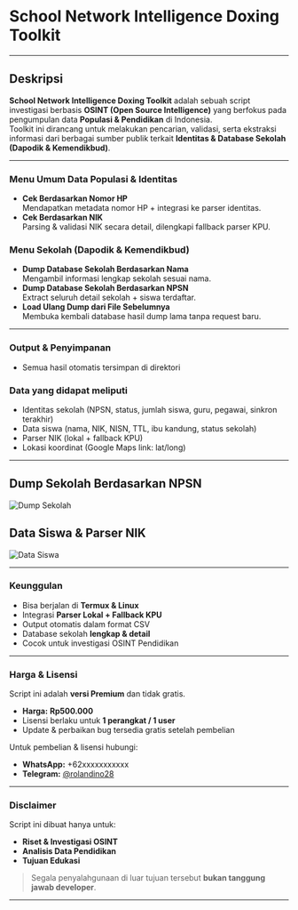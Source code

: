# School Network Intelligence Doxing Toolkit 

---

## Deskripsi 
**School Network Intelligence Doxing Toolkit** adalah sebuah script investigasi berbasis **OSINT (Open Source Intelligence)** yang berfokus pada pengumpulan data **Populasi & Pendidikan** di Indonesia.  
Toolkit ini dirancang untuk melakukan pencarian, validasi, serta ekstraksi informasi dari berbagai sumber publik terkait **Identitas & Database Sekolah (Dapodik & Kemendikbud)**.

---

### Menu Umum Data Populasi & Identitas 
- **Cek Berdasarkan Nomor HP**  
  Mendapatkan metadata nomor HP + integrasi ke parser identitas.  
- **Cek Berdasarkan NIK**  
  Parsing & validasi NIK secara detail, dilengkapi fallback parser KPU.

### Menu Sekolah (Dapodik & Kemendikbud) 
- **Dump Database Sekolah Berdasarkan Nama**  
  Mengambil informasi lengkap sekolah sesuai nama.  
- **Dump Database Sekolah Berdasarkan NPSN**  
  Extract seluruh detail sekolah + siswa terdaftar.  
- **Load Ulang Dump dari File Sebelumnya**  
  Membuka kembali database hasil dump lama tanpa request baru.  

---

### Output & Penyimpanan 
- Semua hasil otomatis tersimpan di direktori

### Data yang didapat meliputi   
- Identitas sekolah (NPSN, status, jumlah siswa, guru, pegawai, sinkron terakhir)  
- Data siswa (nama, NIK, NISN, TTL, ibu kandung, status sekolah)  
- Parser NIK (lokal + fallback KPU)  
- Lokasi koordinat (Google Maps link: lat/long)  

---

## Dump Sekolah Berdasarkan NPSN  
![Dump Sekolah](screenshots/dump1.jpg)

## Data Siswa & Parser NIK  
![Data Siswa](screenshots/dump2.jpg)

---

### Keunggulan
- Bisa berjalan di **Termux & Linux**  
- Integrasi **Parser Lokal + Fallback KPU**  
- Output otomatis dalam format CSV  
- Database sekolah **lengkap & detail**  
- Cocok untuk investigasi OSINT Pendidikan  

---

### Harga & Lisensi
Script ini adalah **versi Premium** dan tidak gratis.  
- **Harga:** **Rp500.000**  
- Lisensi berlaku untuk **1 perangkat / 1 user**  
- Update & perbaikan bug tersedia gratis setelah pembelian  

 Untuk pembelian & lisensi hubungi:  
- **WhatsApp:** +62xxxxxxxxxxx  
- **Telegram:** [@rolandino28](https://t.me/rolandino28)  

---

### Disclaimer
Script ini dibuat hanya untuk:  
- **Riset & Investigasi OSINT**  
- **Analisis Data Pendidikan**  
- **Tujuan Edukasi**  

> Segala penyalahgunaan di luar tujuan tersebut **bukan tanggung jawab developer**.

---

